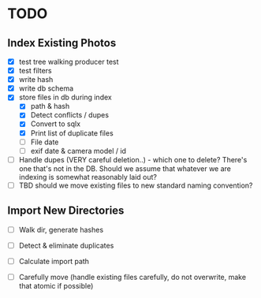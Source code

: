 TODO
====

## Index Existing Photos

- [x] test tree walking producer test
- [x] test filters
- [x] write hash
- [x] write db schema
- [x] store files in db during index
    - [x] path & hash
    - [x] Detect conflicts / dupes
    - [x] Convert to sqlx
    - [x] Print list of duplicate files
    - [ ] File date
    - [ ] exif date & camera model / id
- [ ] Handle dupes (VERY careful deletion..)
      - which one to delete? There's one that's not in the DB. Should we assume that whatever we are indexing is somewhat reasonably laid out?
- [ ] TBD should we move existing files to new standard naming convention?

## Import New Directories

- [ ] Walk dir, generate hashes
- [ ] Detect & eliminate duplicates
- [ ] Calculate import path
- [ ] Carefully move (handle existing files carefully, do not overwrite, make that atomic if
      possible)


